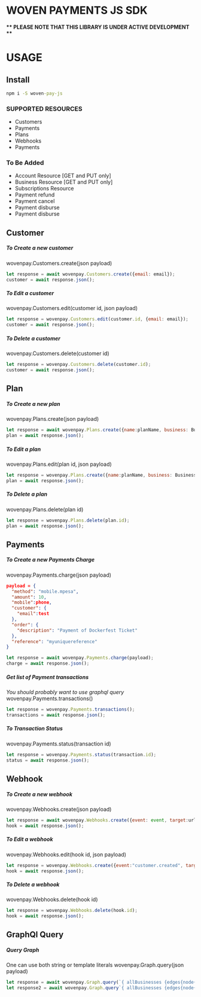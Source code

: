 # WOVEN PAYMENTS JS SDK

__** PLEASE NOTE THAT THIS LIBRARY IS UNDER ACTIVE DEVELOPMENT **__

# USAGE

## Install

```cmd
npm i -S woven-pay-js
```

### SUPPORTED RESOURCES
  - Customers
  - Payments
  - Plans
  - Webhooks
  - Payments

### To Be Added  
  - Account Resource [GET and PUT only]
  - Business Resource [GET and PUT only]
  - Subscriptions Resource
  - Payment refund
  - Payment cancel
  - Payment disburse
  - Payment disburse


## Customer
##### To Create a new customer
wovenpay.Customers.create(json payload)
```javaScript
let response = await wovenpay.Customers.create({email: email});
customer = await response.json();
```

##### To Edit a customer
wovenpay.Customers.edit(customer id, json payload)
```javaScript
let response = wovenpay.Customers.edit(customer.id, {email: email});
customer = await response.json();
```

##### To Delete a customer
wovenpay.Customers.delete(customer id)
```javaScript
let response = wovenpay.Customers.delete(customer.id);
customer = await response.json();
```

## Plan
##### To Create a new plan
wovenpay.Plans.create(json payload)
```javaScript
let response = await wovenpay.Plans.create({name:planName, business: Business, price:1000});
plan = await response.json();
```

##### To Edit a plan
wovenpay.Plans.edit(plan id, json payload)
```javaScript
let response = wovenpay.Plans.create({name:planName, business: Business, price:2000});
plan = await response.json();
```

##### To Delete a plan
wovenpay.Plans.delete(plan id)
```javaScript
let response = wovenpay.Plans.delete(plan.id);
plan = await response.json();
```


## Payments
##### To Create a new Payments Charge
wovenpay.Payments.charge(json payload)
```json
payload = {
  "method": "mobile.mpesa",
  "amount": 10,
  "mobile":phone,
  "customer": {
    "email":test
  },
  "order": {
    "description": "Payment of Dockerfest Ticket"
  },
  "reference": "myuniquereference"
}
```
```javaScript
let response = await wovenpay.Payments.charge(payload);
charge = await response.json();
```

##### Get list of Payment transactions
*You should probably want to use graphql query*
wovenpay.Payments.transactions()
```javaScript
let response = wovenpay.Payments.transactions();
transactions = await response.json();
```

##### To Transaction Status
wovenpay.Payments.status(transaction id)
```javaScript
let response = wovenpay.Payments.status(transaction.id);
status = await response.json();
```


## Webhook
##### To Create a new webhook
wovenpay.Webhooks.create(json payload)
```javaScript
let response = await wovenpay.Webhooks.create({event: event, target:url, key:"notsecretkey"});
hook = await response.json();
```

##### To Edit a webhook
wovenpay.Webhooks.edit(hook id, json payload)
```javaScript
let response = wovenpay.Webhooks.create({event:"customer.created", target: url, key:"secretkey"});
hook = await response.json();
```

##### To Delete a webhook
wovenpay.Webhooks.delete(hook id)
```javaScript
let response = wovenpay.Webhooks.delete(hook.id);
hook = await response.json();
```

## GraphQl Query
##### Query Graph
One can use both string or template literals
wovenpay.Graph.query(json payload)
```javaScript
let response = await wovenpay.Graph.query(`{ allBusinesses {edges{node{id name }}} }`)
let response2 = await wovenpay.Graph.query`{ allBusinesses {edges{node{id name }}} }`
```

